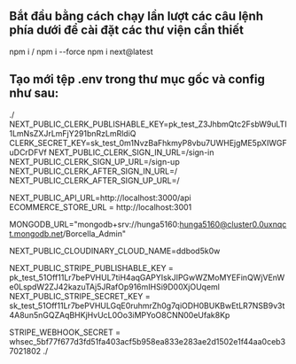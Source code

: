 ## Bắt đầu bằng cách chạy lần lượt các câu lệnh phía dưới để cài đặt các thư viện cần thiết

npm i / npm i --force
npm i next@latest

## Tạo mới tệp .env trong thư mục gốc và config như sau:

./ 
NEXT_PUBLIC_CLERK_PUBLISHABLE_KEY=pk_test_Z3JhbmQtc2FsbW9uLTI1LmNsZXJrLmFjY291bnRzLmRldiQ
CLERK_SECRET_KEY=sk_test_0m1NvzBaFhkmyP8vbu7UWHEjgME5pXIWGFuDCrDFVf
NEXT_PUBLIC_CLERK_SIGN_IN_URL=/sign-in
NEXT_PUBLIC_CLERK_SIGN_UP_URL=/sign-up
NEXT_PUBLIC_CLERK_AFTER_SIGN_IN_URL=/
NEXT_PUBLIC_CLERK_AFTER_SIGN_UP_URL=/

NEXT_PUBLIC_API_URL=http://localhost:3000/api
ECOMMERCE_STORE_URL = http://localhost:3001

MONGODB_URL="mongodb+srv://hunga5160:hunga5160@cluster0.0uxnqct.mongodb.net/Borcella_Admin"

NEXT_PUBLIC_CLOUDINARY_CLOUD_NAME=ddbod5k0w

NEXT_PUBLIC_STRIPE_PUBLISHABLE_KEY = pk_test_51Off11Lr7bePVHUL7tiH4aqGAPYIskJIPGwWZMoMYEFinQWjVEnWe0LspdW2ZJ42kazuTAj5JRafOp916mIHSi9D00XjOUqeml
NEXT_PUBLIC_STRIPE_SECRET_KEY = sk_test_51Off11Lr7bePVHULGqE0ruhmrZh0g7qiODH0BUKBwEtLR7NSB9v3t4A8un5nGQZAqBHKjHvUcL0Oo3iMPYoO8CNN00eUfak8Kp


STRIPE_WEBHOOK_SECRET = whsec_5bf77f677d3fd51fa403acf5b958ea833e283ae2d1502e1f44aa0ceb37021802
./
